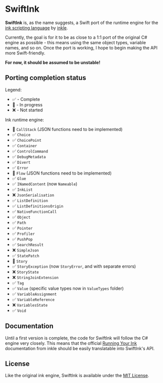 # SwiftInk

**SwiftInk** is, as the name suggests, a Swift port of the runtime engine
for the [ink scripting language](https://github.com/inkle/ink) by [inkle](https://www.inklestudios.com).

Currently, the goal is for it to be as close to a 1:1 port of the original
C# engine as possible - this means using the same object types, variable names,
and so on. Once the port is working, I hope to begin making the API more Swift-friendly.

**For now, it should be assumed to be unstable!**

## Porting completion status
Legend:
- ✅ - Complete
- 📝 - In progress
- ❌ - Not started

Ink runtime engine:
- 📝 `CallStack` (JSON functions need to be implemented)
- ✅ `Choice`
- ✅ `ChoicePoint`
- ✅ `Container`
- ✅ `ControlCommand`
- ✅ `DebugMetadata`
- ✅ `Divert`
- ✅ `Error`
- 📝 `Flow` (JSON functions need to be implemented)
- ✅ `Glue`
- ✅ `INamedContent` (now `Nameable`)
- ✅ `InkList`
- ❌ `JsonSerialisation`
- ✅ `ListDefinition`
- ✅ `ListDefinitionsOrigin`
- ✅ `NativeFunctionCall`
- ✅ `Object`
- ✅ `Path`
- ✅ `Pointer`
- ✅ `Profiler`
- ✅ `PushPop`
- ✅ `SearchResult`
- ❌ `SimpleJson`
- ✅ `StatePatch`
- 📝 `Story`
- ✅ `StoryException` (now `StoryError`, and with separate errors)
- ❌ `StoryState`
- ❌ `StringJoinExtension`
- ✅ `Tag`
- ✅ `Value` (specific value types now in `ValueTypes` folder)
- ✅ `VariableAssignment`
- ✅ `VariableReference`
- ❌ `VariablesState`
- ✅ `Void`


## Documentation
Until a first version is complete, the code for SwiftInk will follow the C# engine
very closely. This means that the official [Running Your Ink](https://github.com/inkle/ink/blob/master/Documentation/RunningYourInk.md)
documentation from inkle should be easily translatable into SwiftInk's API.

## License
Like the original ink engine, SwiftInk is available under the [MIT License](LICENSE.md).
